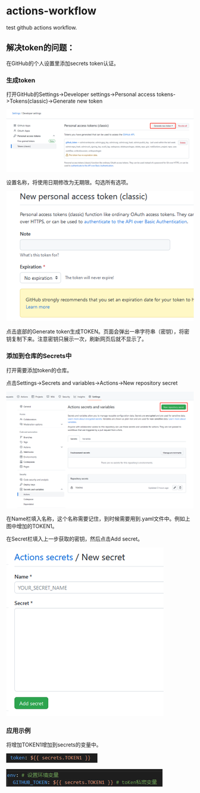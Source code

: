 # actions-workflow

test github actions workflow.



## 解决token的问题：

在GitHub的个人设置里添加secrets token认证。

### 生成token

打开GitHub的Settings->Developer settings->Personal access tokens->Tokens(classic)->Generate new token

![image-20230202122804042](./images/image-20230202122804042.png)

设置名称，将使用日期修改为无期限。勾选所有选项。

![image-20230202122936299](./images/image-20230202122936299.png)

点击底部的Generate token生成TOKEN。页面会弹出一串字符串（密钥），将密钥复制下来。注意密钥只展示一次，刷新网页后就不显示了。



### 添加到仓库的Secrets中

打开需要添加token的仓库。

点击Settings->Secrets and variables->Actions->New repository secret

![image-20230202140846568](./images/image-20230202140846568.png)

在Name栏填入名称，这个名称需要记住，到时候需要用到.yaml文件中。例如上图中增加的TOKEN1。

在Secret栏填入上一步获取的密钥，然后点击Add secret。

![image-20230202141518656](./images/image-20230202141518656.png)



### 应用示例

将增加TOKEN1增加到secrets的变量中。

![image-20230202141728772](./images/image-20230202141728772.png)

![image-20230202142001531](./images/image-20230202142001531.png)
